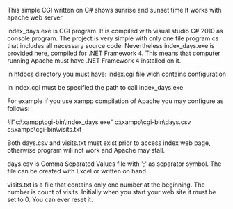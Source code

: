 This simple CGI written on C# shows sunrise and sunset time
It works with apache web server

index_days.exe is CGI program. It is compiled with visual studio C# 2010 as console program.
The project is very simple with only one file program.cs that includes all necessary source code.
Nevertheless index_days.exe is provided here, compiled for .NET Framework 4. This means that
computer running Apache must have .NET Framework 4 installed on it. 


in htdocs directory you must have:
index.cgi file wich contains configuration


In index.cgi must be specified the path to call index_days.exe

For example if you use xampp compilation of Apache you may configure as follows:

#!"c:\xampp\cgi-bin\index_days.exe" c:\xampp\cgi-bin\days.csv c:\xampp\cgi-bin\visits.txt

Both days.csv and visits.txt must exist prior to access index web page, otherwise
program will not work and Apache may stall.

days.csv is Comma Separated Values file with ';' as separator symbol. 
The file can be created with Excel or written on hand.

visits.txt is a file that contains only one number at the beginning.
The number is count of visits. Initially when you start your web site
it must be set to 0. You can ever reset it.
